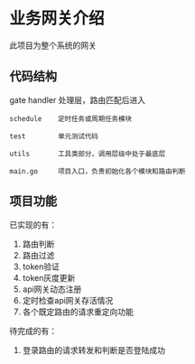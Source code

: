 # 业务网关介绍
此项目为整个系统的网关

## 代码结构
gate
handler     处理层，路由匹配后进入

    schedule    定时任务或周期任务模块

    test        单元测试代码

    utils       工具类部分，调用层级中处于最底层
    
    main.go     项目入口，负责初始化各个模块和路由判断

## 项目功能
已实现的有：
1.  路由判断
2.  路由过滤
3.  token验证
4.  token灰度更新
5.  api网关动态注册
6.  定时检查api网关存活情况
7.  各个既定路由的请求重定向功能

待完成的有：
1.  登录路由的请求转发和判断是否登陆成功

